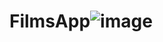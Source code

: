# FilmsApp![image](https://user-images.githubusercontent.com/95398817/158870027-811cac27-b6e5-45af-ad63-17d699035b1d.png)
